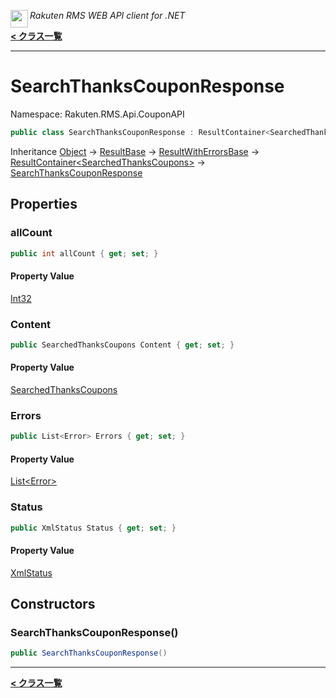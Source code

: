 <img align="left" style="height: 2em;" src="https://webservice.rakuten.co.jp/favicon.ico"><em>Rakuten RMS WEB API client for .NET</em>

[**< クラス一覧**](./)
- - -

# SearchThanksCouponResponse

Namespace: Rakuten.RMS.Api.CouponAPI

```csharp
public class SearchThanksCouponResponse : ResultContainer<SearchedThanksCoupons>
```

Inheritance [Object](https://docs.microsoft.com/en-us/dotnet/api/system.object) → [ResultBase](./rakuten.rms.api.xml.resultbase) → [ResultWithErrorsBase](./rakuten.rms.api.couponapi.resultwitherrorsbase) → [ResultContainer&lt;SearchedThanksCoupons&gt;](./rakuten.rms.api.couponapi.resultcontainer-1) → [SearchThanksCouponResponse](./rakuten.rms.api.couponapi.searchthankscouponresponse)

## Properties

### <a id="properties-allcount"/>**allCount**

```csharp
public int allCount { get; set; }
```

#### Property Value

[Int32](https://docs.microsoft.com/en-us/dotnet/api/system.int32)<br>

### <a id="properties-content"/>**Content**

```csharp
public SearchedThanksCoupons Content { get; set; }
```

#### Property Value

[SearchedThanksCoupons](./rakuten.rms.api.couponapi.searchedthankscoupons)<br>

### <a id="properties-errors"/>**Errors**

```csharp
public List<Error> Errors { get; set; }
```

#### Property Value

[List&lt;Error&gt;](https://docs.microsoft.com/en-us/dotnet/api/system.collections.generic.list-1)<br>

### <a id="properties-status"/>**Status**

```csharp
public XmlStatus Status { get; set; }
```

#### Property Value

[XmlStatus](./rakuten.rms.api.xml.xmlstatus)<br>

## Constructors

### <a id="constructors-.ctor"/>**SearchThanksCouponResponse()**

```csharp
public SearchThanksCouponResponse()
```


- - -
[**< クラス一覧**](./)
